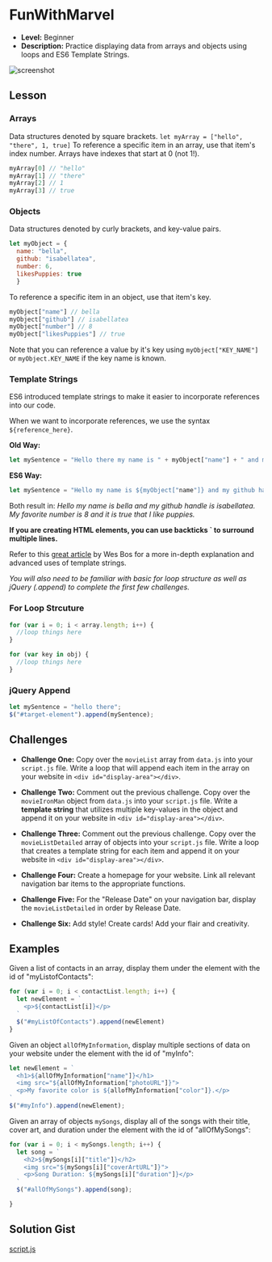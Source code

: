 
# FunWithMarvel
* **Level:** Beginner
* **Description:** Practice displaying data from arrays and objects using loops and ES6 Template Strings.

![screenshot](http://i65.tinypic.com/usgle.png)


## Lesson
### Arrays
Data structures denoted by square brackets.
`let myArray = ["hello", "there", 1, true]`
To reference a specific item in an array, use that item's index number. Arrays have indexes that start at 0 (not 1!).
```javascript
myArray[0] // "hello"
myArray[1] // "there"
myArray[2] // 1
myArray[3] // true
```  
### Objects
Data structures denoted by curly brackets, and key-value pairs.
```javascript
let myObject = {
  name: "bella",
  github: "isabellatea",
  number: 6,
  likesPuppies: true
  }
```

To reference a specific item in an object, use that item's key.
```javascript
myObject["name"] // bella
myObject["github"] // isabellatea
myObject["number"] // 8
myObject["likesPuppies"] // true
```

Note that you can reference a value by it's key using `myObject["KEY_NAME"]` or `myObject.KEY_NAME` if the key name is known.

### Template Strings
ES6 introduced template strings to make it easier to incorporate references into our code.

When we want to incorporate references, we use the syntax `${reference_here}`.

**Old Way:**
```javascript
let mySentence = "Hello there my name is " + myObject["name"] + " and my github handle is " + myObject["github"] + ".  My favorite number is " + myObject["number"] + " and it is " + myObject["likesPuppies"] + that I like puppies.
```

**ES6 Way:**
```javascript
let mySentence = "Hello my name is ${myObject["name"]} and my github handle is ${myObject["github"]}. My favorite number is ${myObject["number"]} and it is ${myObject["likesPuppies"]} that I like puppies."
```

Both result in:
*Hello my name is bella and my github handle is isabellatea.  My favorite number is 8 and it is true that I like puppies.*

**If you are creating HTML elements, you can use backticks \` to surround multiple lines.**

Refer to this [great article](https://wesbos.com/template-strings-html/) by Wes Bos for a more in-depth explanation and advanced uses of template strings.

*You will also need to be familiar with basic for loop structure as well as jQuery (.append) to complete the first few challenges.*

### For Loop Strcuture
```javascript
for (var i = 0; i < array.length; i++) {
  //loop things here
}

for (var key in obj) {
  //loop things here
}
```

### jQuery Append
```javascript
let mySentence = "hello there";
$("#target-element").append(mySentence);
```


## Challenges
* **Challenge One:** Copy over the `movieList` array from `data.js` into your `script.js` file.  Write a loop that will append each item in the array on your website in `<div id="display-area"></div>`.

* **Challenge Two:** Comment out the previous challenge. Copy over the `movieIronMan` object from `data.js` into your `script.js` file. Write a **template string** that utilizes multiple key-values in the object and append it on your website in `<div id="display-area"></div>`.

* **Challenge Three:** Comment out the previous challenge.  Copy over the `movieListDetailed` array of objects into your `script.js` file. Write a loop that creates a template string for each item and append it on your website in `<div id="display-area"></div>`.

* **Challenge Four:** Create a homepage for your website. Link all relevant navigation bar items to the appropriate functions.

* **Challenge Five:** For the "Release Date" on your navigation bar, display the `movieListDetailed` in order by Release Date.

* **Challenge Six:** Add style! Create cards! Add your flair and creativity.

## Examples
Given a list of contacts in an array, display them under the element with the id of "myListofContacts":
```javascript
for (var i = 0; i < contactList.length; i++) {
  let newElement = `
    <p>${contactList[i]}</p>
  `
  $("#myListOfContacts").append(newElement)
}
```

Given an object `allOfMyInformation`, display multiple sections of data on your website under the element with the id of "myInfo":
```javascript
let newElement = `
  <h1>${allOfMyInformation["name"]}</h1>
  <img src="${allOfMyInformation["photoURL"]}">
  <p>My favorite color is ${allofMyInformation["color"]}.</p>
`
$("#myInfo").append(newElement);

```

Given an array of objects `mySongs`, display all of the songs with their title, cover art, and duration under the element with the id of "allOfMySongs":
```javascript
for (var i = 0; i < mySongs.length; i++) {
  let song = `
    <h2>${mySongs[i]["title"]}</h2>
    <img src="${mySongs[i]["coverArtURL"]}">
    <p>Song Duration: ${mySongs[i]["duration"]}</p>
  `
  $("#allOfMySongs").append(song);

}

```


## Solution Gist
[script.js](https://gist.github.com/isabellatea/5c110ae25c202a90dc512904d5fd2be3)
